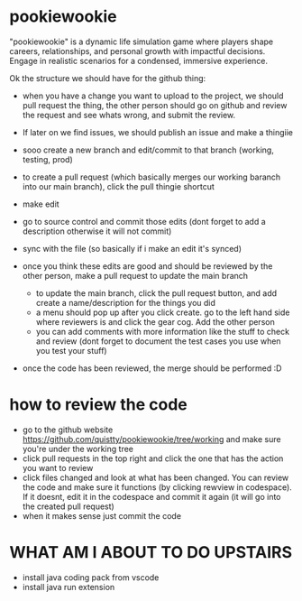 # pookiewookie

"pookiewookie" is a dynamic life simulation game where players shape careers, relationships, and personal growth with impactful decisions. Engage in realistic scenarios for a condensed, immersive experience.

Ok the structure we should have for the github thing:

- when you have a change you want to upload to the project, we should pull request the thing, the other person should go on github and review the request and see whats wrong, and submit the review.
- If later on we find issues, we should publish an issue and make a thingiie
- sooo create a new branch and edit/commit to that branch (working, testing, prod)
- to create a pull request (which basically merges our working baranch into our main branch), click the pull thingie shortcut

- make edit
- go to source control and commit those edits (dont forget to add a description otherwise it will not commit)
- sync with the file (so basically if i make an edit it's synced)
- once you think these edits are good and should be reviewed by the other person, make a pull request to update the main branch
    - to update the main branch, click the pull request button, and add create a name/description for the things you did
    - a menu should pop up after you click create. go to the left hand side where reviewers is and click the gear cog. Add the other person
    - you can add comments with more information like the stuff to check and review (dont forget to document the test cases you use when you test your stuff)
- once the code has been reviewed, the merge should be performed :D

# how to review the code
- go to the github website https://github.com/quistty/pookiewookie/tree/working and make sure you're under the working tree
- click pull requests in the top right and click the one that has the action you want to review
- click files changed and look at what has been changed. You can review the code and make sure it functions (by clicking rewview in codespace). If it doesnt, edit it in the codespace and commit it again (it will go into the created pull request)
- when it makes sense just commit the code

# WHAT AM I ABOUT TO DO UPSTAIRS
- install java coding pack from vscode
- install java run extension

